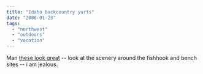 ```yaml
---
title: "Idaho backcountry yurts"
date: "2006-01-23"
tags: 
  - "northwest"
  - "outdoors"
  - "vacation"
---
```


Man [these look great](http://www.svtrek.com/huts_yurts/index.html) -- look at the scenery around the fishhook and bench sites -- i am jealous.
